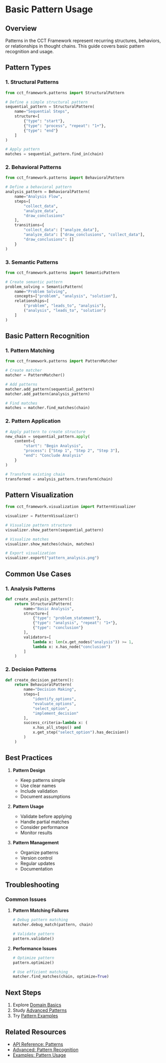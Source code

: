 # Basic Pattern Usage

## Overview

Patterns in the CCT Framework represent recurring structures, behaviors, or relationships in thought chains. This guide covers basic pattern recognition and usage.

## Pattern Types

### 1. Structural Patterns

```python
from cct_framework.patterns import StructuralPattern

# Define a simple structural pattern
sequential_pattern = StructuralPattern(
    name="Sequential Steps",
    structure=[
        {"type": "start"},
        {"type": "process", "repeat": "1+"},
        {"type": "end"}
    ]
)

# Apply pattern
matches = sequential_pattern.find_in(chain)
```

### 2. Behavioral Patterns

```python
from cct_framework.patterns import BehavioralPattern

# Define a behavioral pattern
analysis_pattern = BehavioralPattern(
    name="Analysis Flow",
    steps=[
        "collect_data",
        "analyze_data",
        "draw_conclusions"
    ],
    transitions={
        "collect_data": ["analyze_data"],
        "analyze_data": ["draw_conclusions", "collect_data"],
        "draw_conclusions": []
    }
)
```

### 3. Semantic Patterns

```python
from cct_framework.patterns import SemanticPattern

# Create semantic pattern
problem_solving = SemanticPattern(
    name="Problem Solving",
    concepts=["problem", "analysis", "solution"],
    relationships=[
        ("problem", "leads_to", "analysis"),
        ("analysis", "leads_to", "solution")
    ]
)
```

## Basic Pattern Recognition

### 1. Pattern Matching

```python
from cct_framework.patterns import PatternMatcher

# Create matcher
matcher = PatternMatcher()

# Add patterns
matcher.add_pattern(sequential_pattern)
matcher.add_pattern(analysis_pattern)

# Find matches
matches = matcher.find_matches(chain)
```

### 2. Pattern Application

```python
# Apply pattern to create structure
new_chain = sequential_pattern.apply(
    content={
        "start": "Begin Analysis",
        "process": ["Step 1", "Step 2", "Step 3"],
        "end": "Conclude Analysis"
    }
)

# Transform existing chain
transformed = analysis_pattern.transform(chain)
```

## Pattern Visualization

```python
from cct_framework.visualization import PatternVisualizer

visualizer = PatternVisualizer()

# Visualize pattern structure
visualizer.show_pattern(sequential_pattern)

# Visualize matches
visualizer.show_matches(chain, matches)

# Export visualization
visualizer.export("pattern_analysis.png")
```

## Common Use Cases

### 1. Analysis Patterns

```python
def create_analysis_pattern():
    return StructuralPattern(
        name="Basic Analysis",
        structure=[
            {"type": "problem_statement"},
            {"type": "analysis", "repeat": "1+"},
            {"type": "conclusion"}
        ],
        validators=[
            lambda x: len(x.get_nodes("analysis")) >= 1,
            lambda x: x.has_node("conclusion")
        ]
    )
```

### 2. Decision Patterns

```python
def create_decision_pattern():
    return BehavioralPattern(
        name="Decision Making",
        steps=[
            "identify_options",
            "evaluate_options",
            "select_option",
            "implement_decision"
        ],
        success_criteria=lambda x: (
            x.has_all_steps() and
            x.get_step("select_option").has_decision()
        )
    )
```

## Best Practices

1. **Pattern Design**
   - Keep patterns simple
   - Use clear names
   - Include validation
   - Document assumptions

2. **Pattern Usage**
   - Validate before applying
   - Handle partial matches
   - Consider performance
   - Monitor results

3. **Pattern Management**
   - Organize patterns
   - Version control
   - Regular updates
   - Documentation

## Troubleshooting

### Common Issues

1. **Pattern Matching Failures**
   ```python
   # Debug pattern matching
   matcher.debug_match(pattern, chain)
   
   # Validate pattern
   pattern.validate()
   ```

2. **Performance Issues**
   ```python
   # Optimize pattern
   pattern.optimize()
   
   # Use efficient matching
   matcher.find_matches(chain, optimize=True)
   ```

## Next Steps

1. Explore [Domain Basics](domain-basics.md)
2. Study [Advanced Patterns](../advanced/pattern-recognition.md)
3. Try [Pattern Examples](../../examples/patterns/README.md)

## Related Resources

- [API Reference: Patterns](../../api/patterns/README.md)
- [Advanced: Pattern Recognition](../advanced/pattern-recognition.md)
- [Examples: Pattern Usage](../../examples/patterns/README.md) 